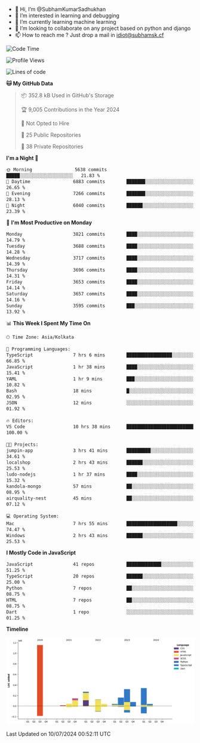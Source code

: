 - 👋 Hi, I’m @SubhamKumarSadhukhan
- 👀 I’m interested in learning and debugging
- 🌱 I’m currently learning machine learning
- 💞️ I’m looking to collaborate on any project based on python and django
- 📫 How to reach me ?
      Just drop a mail in idiot@subhamsk.cf

<!---
SubhamKumarSadhukhan/SubhamKumarSadhukhan is a ✨ special ✨ repository because its `README.md` (this file) appears on your GitHub profile.
You can click the Preview link to take a look at your changes.
--->


<!--START_SECTION:waka-->
![Code Time](http://img.shields.io/badge/Code%20Time-2%2C290%20hrs%2044%20mins-blue)

![Profile Views](http://img.shields.io/badge/Profile%20Views-0-blue)

![Lines of code](https://img.shields.io/badge/From%20Hello%20World%20I%27ve%20Written-2.7%20million%20lines%20of%20code-blue)

**🐱 My GitHub Data** 

> 📦 352.8 kB Used in GitHub's Storage 
 > 
> 🏆 9,005 Contributions in the Year 2024
 > 
> 🚫 Not Opted to Hire
 > 
> 📜 25 Public Repositories 
 > 
> 🔑 38 Private Repositories 
 > 
**I'm a Night 🦉** 

```text
🌞 Morning                5638 commits        █████░░░░░░░░░░░░░░░░░░░░   21.83 % 
🌆 Daytime                6883 commits        ███████░░░░░░░░░░░░░░░░░░   26.65 % 
🌃 Evening                7266 commits        ███████░░░░░░░░░░░░░░░░░░   28.13 % 
🌙 Night                  6040 commits        ██████░░░░░░░░░░░░░░░░░░░   23.39 % 
```
📅 **I'm Most Productive on Monday** 

```text
Monday                   3821 commits        ████░░░░░░░░░░░░░░░░░░░░░   14.79 % 
Tuesday                  3688 commits        ████░░░░░░░░░░░░░░░░░░░░░   14.28 % 
Wednesday                3717 commits        ████░░░░░░░░░░░░░░░░░░░░░   14.39 % 
Thursday                 3696 commits        ████░░░░░░░░░░░░░░░░░░░░░   14.31 % 
Friday                   3653 commits        ████░░░░░░░░░░░░░░░░░░░░░   14.14 % 
Saturday                 3657 commits        ████░░░░░░░░░░░░░░░░░░░░░   14.16 % 
Sunday                   3595 commits        ███░░░░░░░░░░░░░░░░░░░░░░   13.92 % 
```


📊 **This Week I Spent My Time On** 

```text
🕑︎ Time Zone: Asia/Kolkata

💬 Programming Languages: 
TypeScript               7 hrs 6 mins        █████████████████░░░░░░░░   66.85 % 
JavaScript               1 hr 38 mins        ████░░░░░░░░░░░░░░░░░░░░░   15.41 % 
YAML                     1 hr 9 mins         ███░░░░░░░░░░░░░░░░░░░░░░   10.82 % 
Bash                     18 mins             █░░░░░░░░░░░░░░░░░░░░░░░░   02.95 % 
JSON                     12 mins             ░░░░░░░░░░░░░░░░░░░░░░░░░   01.92 % 

🔥 Editors: 
VS Code                  10 hrs 38 mins      █████████████████████████   100.00 % 

🐱‍💻 Projects: 
jumpin-app               3 hrs 41 mins       █████████░░░░░░░░░░░░░░░░   34.61 % 
localshop                2 hrs 43 mins       ██████░░░░░░░░░░░░░░░░░░░   25.53 % 
ludo-nodejs              1 hr 37 mins        ████░░░░░░░░░░░░░░░░░░░░░   15.32 % 
kandola-mongo            57 mins             ██░░░░░░░░░░░░░░░░░░░░░░░   08.95 % 
airquality-nest          45 mins             ██░░░░░░░░░░░░░░░░░░░░░░░   07.12 % 

💻 Operating System: 
Mac                      7 hrs 55 mins       ███████████████████░░░░░░   74.47 % 
Windows                  2 hrs 43 mins       ██████░░░░░░░░░░░░░░░░░░░   25.53 % 
```

**I Mostly Code in JavaScript** 

```text
JavaScript               41 repos            █████████████░░░░░░░░░░░░   51.25 % 
TypeScript               20 repos            ██████░░░░░░░░░░░░░░░░░░░   25.00 % 
Python                   7 repos             ██░░░░░░░░░░░░░░░░░░░░░░░   08.75 % 
HTML                     7 repos             ██░░░░░░░░░░░░░░░░░░░░░░░   08.75 % 
Dart                     1 repo              ░░░░░░░░░░░░░░░░░░░░░░░░░   01.25 % 
```



**Timeline**

![Lines of Code chart](https://raw.githubusercontent.com/SubhamKumarSadhukhan/SubhamKumarSadhukhan/main/assets/bar_graph.png)


 Last Updated on 10/07/2024 00:52:11 UTC
<!--END_SECTION:waka-->
